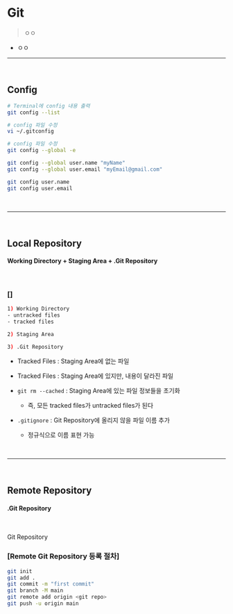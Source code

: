 # Git
> ㅇㅇ
* ㅇㅇ

<hr>
<br>

## Config

```bash
# Terminal에 config 내용 출력
git config --list

# config 파일 수정
vi ~/.gitconfig

# config 파일 수정
git config --global -e

git config --global user.name "myName"
git config --global user.email "myEmail@gmail.com"

git config user.name
git config user.email
```

<br>
<hr>
<br>

## Local Repository
#### Working Directory + Staging Area + .Git Repository

<br>

### []
```bash
1) Working Directory
- untracked files
- tracked files

2) Staging Area

3) .Git Repository

```

* Tracked Files : Staging Area에 없는 파일

* Tracked Files : Staging Area에 있지만, 내용이 달라진 파일

* `git rm --cached` : Staging Area에 있는 파일 정보들을 초기화
  * 즉, 모든 tracked files가 untracked files가 된다

* `.gitignore` : Git Repository에 올리지 않을 파일 이름 추가
  * 정규식으로 이름 표현 가능

<br>
<hr>
<br>

## Remote Repository
#### .Git Repository

<br>

Git Repository

### [Remote Git Repository 등록 절차]
```bash
git init 
git add . 
git commit -m "first commit" 
git branch -M main 
git remote add origin <git repo> 
git push -u origin main
```
